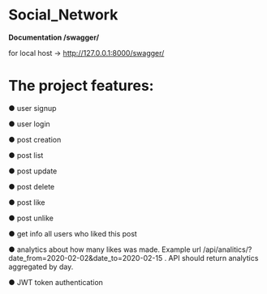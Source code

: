 # Social_Network

**Documentation /swagger/**

for local host  -> http://127.0.0.1:8000/swagger/

# The project features:

● user signup

● user login

● post creation

● post list

● post update

● post delete 

● post like

● post unlike

● get info all users who liked this post

● analytics about how many likes was made. Example url /api/analitics/?date_from=2020-02-02&date_to=2020-02-15 . API should return analytics aggregated 
by day.

● JWT token authentication 
